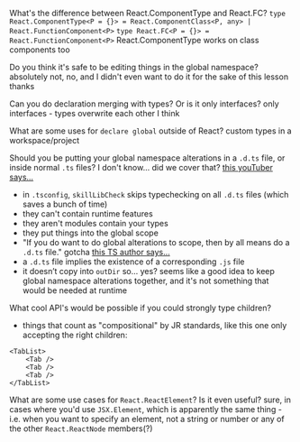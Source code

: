 What's the difference between React.ComponentType and React.FC?
`type React.ComponentType<P = {}> = React.ComponentClass<P, any> | React.FunctionComponent<P>`
`type React.FC<P = {}> = React.FunctionComponent<P>`
React.ComponentType works on class components too

Do you think it's safe to be editing things in the global namespace?
absolutely not, no, and I didn't even want to do it for the sake of this lesson thanks

Can you do declaration merging with types? Or is it only interfaces?
only interfaces - types overwrite each other I think

What are some uses for `declare global` outside of React?
custom types in a workspace/project

Should you be putting your global namespace alterations in a `.d.ts` file, or inside normal `.ts` files?
I don't know... did we cover that?
[this youTuber says...](https://www.youtube.com/watch?v=zu-EgnbmcLY)
- in `.tsconfig`, `skillLibCheck` skips typechecking on all `.d.ts` files (which saves a bunch of time)
- they can't contain runtime features 
- they aren't modules contain your types
- they put things into the global scope
- "If you do want to do global alterations to scope, then by all means do a `.d.ts` file." gotcha
[this TS author says...](https://github.com/microsoft/TypeScript/issues/52593#issuecomment-1419505081)
- a `.d.ts` file implies the existence of a corresponding `.js` file
- it doesn’t copy into `outDir`
so... yes? seems like a good idea to keep global namespace alterations together, and it's not something that would be needed at runtime

What cool API's would be possible if you could strongly type children?
- things that count as "compositional" by JR standards, like this one only accepting the right children:
```
<TabList>
    <Tab />
    <Tab />
    <Tab />
</TabList>
```

What are some use cases for `React.ReactElement`? Is it even useful?
sure, in cases where you'd use `JSX.Element`, which is apparently the same thing - i.e. when you want to specify an element, not a string or number or any of the other `React.ReactNode` members(?)